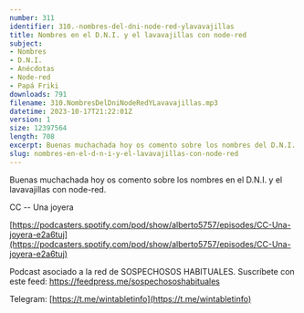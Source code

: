 ```yaml
---
number: 311
identifier: 310.-nombres-del-dni-node-red-ylavavajillas
title: Nombres en el D.N.I. y el lavavajillas con node-red
subject:
- Nombres
- D.N.I.
- Anécdotas
- Node-red
- Papá Friki
downloads: 791
filename: 310.NombresDelDniNodeRedYLavavajillas.mp3
datetime: 2023-10-17T21:22:01Z
version: 1
size: 12397564
length: 708
excerpt: Buenas muchachada hoy os comento sobre los nombres del D.N.I. y el lavavajillas y node-red
slug: nombres-en-el-d-n-i-y-el-lavavajillas-con-node-red
---
```

Buenas muchachada hoy os comento sobre los nombres en el D.N.I. y el lavavajillas con node-red.

CC -- Una joyera

[https://podcasters.spotify.com/pod/show/alberto5757/episodes/CC-Una-joyera-e2a6tuj](https://podcasters.spotify.com/pod/show/alberto5757/episodes/CC-Una-joyera-e2a6tuj)

Podcast asociado a la red de SOSPECHOSOS HABITUALES. Suscríbete con este feed: https://feedpress.me/sospechososhabituales

Telegram: [https://t.me/wintabletinfo](https://t.me/wintabletinfo)